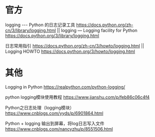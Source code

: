 
# 官方

logging --- Python 的日志记录工具 https://docs.python.org/zh-cn/3/library/logging.html || logging — Logging facility for Python https://docs.python.org/3/library/logging.html

日志常用指引 https://docs.python.org/zh-cn/3/howto/logging.html || Logging HOWTO https://docs.python.org/3/howto/logging.html

# 其他

Logging in Python https://realpython.com/python-logging/

python logging模块使用教程 https://www.jianshu.com/p/feb86c06c4f4

Python之日志处理（logging模块） https://www.cnblogs.com/yyds/p/6901864.html

Python + logging 输出到屏幕，将log日志写入文件 https://www.cnblogs.com/nancyzhu/p/8551506.html
